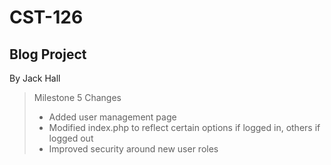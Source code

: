 # CST-126

## Blog Project
By Jack Hall

> Milestone 5 Changes
> - Added user management page
> - Modified index.php to reflect certain options if logged in, others if logged out
> - Improved security around new user roles
